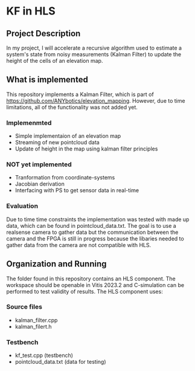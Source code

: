 # KF in HLS
## Project Description
In my project, I will accelerate a recursive algorithm used to estimate a system's state from noisy measurements (Kalman Filter) to update the height of the cells of an elevation map. 
## What is implemented
This repository implements a Kalman Filter, which is part of https://github.com/ANYbotics/elevation_mapping. However, due to time limitations, all of the functionality was not added yet.
### Implemenmted
+ Simple implementaion of an elevation map
+ Streaming of new pointcloud data 
+ Update of height in the map using kalman filter principles

### NOT yet implemented
+ Tranformation from coordinate-systems
+ Jacobian derivation
+ Interfacing with PS to get sensor data in real-time

### Evaluation
Due to time time constraints the implementation was tested with made up data, which can be found in pointcloud_data.txt. The goal is to use a realsense camera to gather data but the communication between the camera and the FPGA is still in progress because the libaries needed to gather data from the camera are not compatible with HLS.

## Organization and Running
The folder found in this repository contains an HLS component. The workspace should be openable in Vitis 2023.2 and C-simulation can be performed to test validity of results. 
The HLS component uses:
### Source files
+ kalman_filter.cpp
+ kalman_filert.h
### Testbench
+ kf_test.cpp (testbench)
+ pointcloud_data.txt (data for testing)


